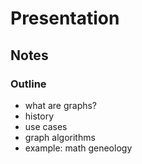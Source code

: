 # Presentation
## Notes

### Outline
- what are graphs?
- history
- use cases
- graph algorithms
- example: math geneology